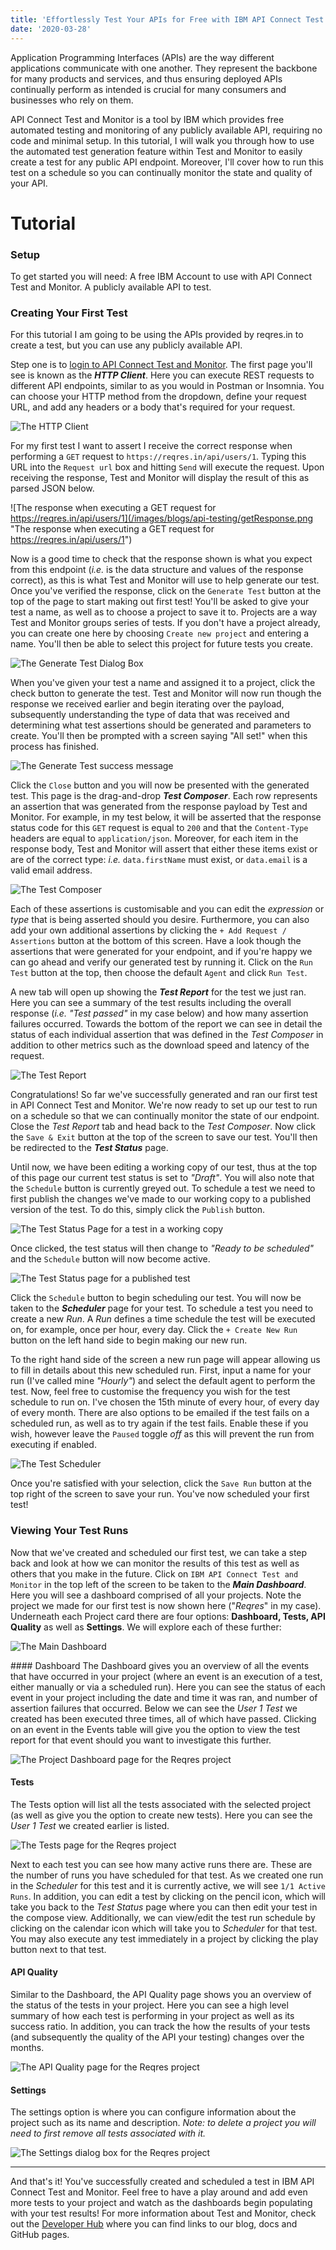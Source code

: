 ```yaml
---
title: 'Effortlessly Test Your APIs for Free with IBM API Connect Test and Monitor'
date: '2020-03-28'
---
```


Application Programming Interfaces (APIs) are the way different applications communicate with one another. They represent the backbone for many products and services, and thus ensuring deployed APIs continually perform as intended is crucial for many consumers and businesses who rely on them.

API Connect Test and Monitor is a tool by IBM which provides free automated testing and monitoring of any publicly available API, requiring no code and minimal setup. In this tutorial, I will walk you through how to use the automated test generation feature within Test and Monitor to easily create a test for any public API endpoint. Moreover, I'll cover how to run this test on a schedule so you can continually monitor the state and quality of your API.



# Tutorial
### Setup
To get started you will need:
A free IBM Account to use with API Connect Test and Monitor.
A publicly available API to test.

### Creating Your First Test
For this tutorial I am going to be using the APIs provided by reqres.in to create a test, but you can use any publicly available API.

Step one is to [login to API Connect Test and Monitor](https://us-east.apitest.apiconnect.ibmcloud.com/app/). The first page you'll see is known as the **_HTTP Client_**. Here you can execute REST requests to different API endpoints, similar to as you would in Postman or Insomnia. You can choose your HTTP method from the dropdown, define your request URL, and add any headers or a body that's required for your request.

![The HTTP Client](/images/blogs/api-testing/httpClient.png "The HTTP Client")

For my first test I want to assert I receive the correct response when performing a `GET` request to `https://reqres.in/api/users/1`. Typing this URL into the `Request url` box and hitting `Send` will execute the request. Upon receiving the response, Test and Monitor will display the result of this as parsed JSON below.

![The response when executing a GET request for https://reqres.in/api/users/1](/images/blogs/api-testing/getResponse.png "The response when executing a GET request for https://reqres.in/api/users/1")

Now is a good time to check that the response shown is what you expect from this endpoint (_i.e._ is the data structure and values of the response correct), as this is what Test and Monitor will use to help generate our test. Once you've verified the response, click on the `Generate Test` button at the top of the page to start making out first test! You'll be asked to give your test a name, as well as to choose a project to save it to. Projects are a way Test and Monitor groups series of tests. If you don't have a project already, you can create one here by choosing `Create new project` and entering a name. You'll then be able to select this project for future tests you create.

![The Generate Test Dialog Box](/images/blogs/api-testing/generateTest.png "The Generate Test Dialog Box")

When you've given your test a name and assigned it to a project, click the check button to generate the test. Test and Monitor will now run though the response we received earlier and begin iterating over the payload, subsequently understanding the type of data that was received and determining what test assertions should be generated and parameters to create. You'll then be prompted with a screen saying "All set!" when this process has finished.

![The Generate Test success message](/images/blogs/api-testing/generateTestSuccess.png "The Generate Test success message")

Click the `Close` button and you will now be presented with the generated test. This page is the drag-and-drop **_Test Composer_**. Each row represents an assertion that was generated from the response payload by Test and Monitor. For example, in my test below, it will be asserted that the response status code for this `GET` request is equal to `200` and that the `Content-Type` headers are equal to `application/json`. Moreover, for each item in the response body, Test and Monitor will assert that either these items exist or are of the correct type: _i.e._ `data.firstName` must exist, or `data.email` is a valid email address.

![The Test Composer](/images/blogs/api-testing/testComposer.png "The Test Composer")

Each of these assertions is customisable and you can edit the _expression_ or _type_ that is being asserted should you desire. Furthermore, you can also add your own additional assertions by clicking the `+ Add Request / Assertions` button at the bottom of this screen. Have a look though the assertions that were generated for your endpoint, and if you're happy we can go ahead and verify our generated test by running it. Click on the `Run Test` button at the top, then choose the default `Agent` and click `Run Test`.

A new tab will open up showing the **_Test Report_** for the test we just ran. Here you can see a summary of the test results including the overall response (_i.e._ _"Test passed"_ in my case below) and how many assertion failures occurred. Towards the bottom of the report we can see in detail the status of each individual assertion that was defined in the _Test Composer_ in addition to other metrics such as the download speed and latency of the request.

![The Test Report](/images/blogs/api-testing/testReport.png "The Test Report")

Congratulations! So far we've successfully generated and ran our first test in API Connect Test and Monitor. We're now ready to set up our test to run on a schedule so that we can continually monitor the state of our endpoint. Close the _Test Report_ tab and head back to the _Test Composer_. Now click the `Save & Exit` button at the top of the screen to save our test. You'll then be redirected to the **_Test Status_** page.


Until now, we have been editing a working copy of our test, thus at the top of this page our current test status is set to _"Draft"_. You will also note that the `Schedule` button is currently greyed out. To schedule a test we need to first publish the changes we've made to our working copy to a published version of the test. To do this, simply click the `Publish` button.

![The Test Status Page for a test in a working copy](/images/blogs/api-testing/testStatusPage.png "The Test Status Page for a test in a working copy")

Once clicked, the test status will then change to _"Ready to be scheduled"_ and the `Schedule` button will now become active.

![The Test Status page for a published test](/images/blogs/api-testing/testStatusPagePublished.png "The Test Status page for a published test")

Click the `Schedule` button to begin scheduling our test. You will now be taken to the **_Scheduler_** page for your test. To schedule a test you need to create a new _Run_. A _Run_ defines a time schedule the test will be executed on, for example, once per hour, every day. Click the `+ Create New Run` button on the left hand side to begin making our new run.

To the right hand side of the screen a new run page will appear allowing us to fill in details about this new scheduled run. First, input a name for your run (I've called mine _"Hourly"_) and select the default agent to perform the test. Now, feel free to customise the frequency you wish for the test schedule to run on. I've chosen the 15th minute of every hour, of every day of every month. There are also options to be emailed if the test fails on a scheduled run, as well as to try again if the test fails. Enable these if you wish, however leave the `Paused` toggle _off_ as this will prevent the run from executing if enabled.

![The Test Scheduler](/images/blogs/api-testing/testScheduler.png "The Test Scheduler")

Once you're satisfied with your selection, click the `Save Run` button at the top right of the screen to save your run. You've now scheduled your first test!


### Viewing Your Test Runs
Now that we've created and scheduled our first test, we can take a step back and look at how we can monitor the results of this test as well as others that you make in the future. Click on `IBM API Connect Test and Monitor` in the top left of the screen to be taken to the **_Main Dashboard_**. Here you will see a dashboard comprised of all your projects. Note the project we made for our first test is now shown here ("_Reqres_" in my case). Underneath each Project card there are four options: **Dashboard, Tests, API Quality** as well as **Settings**. We will explore each of these further:

![The Main Dashboard](/images/blogs/api-testing/mainDashboard.png "The Main Dashboard")

#### Dashboard
The Dashboard gives you an overview of all the events that have occurred in your project (where an event is an execution of a test, either manually or via a scheduled run). Here you can see the status of each event in your project including the date and time it was ran, and number of assertion failures that occurred. Below we can see the _User 1 Test_ we created has been executed three times, all of which have passed. Clicking on an event in the Events table will give you the option to view the test report for that event should you want to investigate this further.

![The Project Dashboard page for the Reqres project](/images/blogs/api-testing/projectDashboard.png "The Project Dashboard page for the Reqres project")

#### Tests
The Tests option will list all the tests associated with the selected project (as well as give you the option to create new tests). Here you can see the _User 1 Test_ we created earlier is listed.

![The Tests page for the Reqres project](/images/blogs/api-testing/testsPage.png "The Tests page for the Reqres project")

Next to each test you can see how many active runs there are. These are the number of runs you have scheduled for that test. As we created one run in the _Scheduler_ for this test and it is currently active, we will see `1/1 Active Runs`. In addition, you can edit a test by clicking on the pencil icon, which will take you back to the _Test Status_ page where you can then edit your test in the compose view. Additionally, we can view/edit the test run schedule by clicking on the calendar icon which will take you to _Scheduler_ for that test. You may also execute any test immediately in a project by clicking the play button next to that test.

#### API Quality
Similar to the Dashboard, the API Quality page shows you an overview of the status of the tests in your project. Here you can see a high level summary of how each test is performing in your project as well as its success ratio. In addition, you can track the how the results of your tests (and subsequently the quality of the API your testing) changes over the months.

![The API Quality page for the Reqres project](/images/blogs/api-testing/APIQuality.png "The API Quality page for the Reqres project")

#### Settings
The settings option is where you can configure information about the project such as its name and description. _Note: to delete a project you will need to first remove all tests associated with it._

![The Settings dialog box for the Reqres project](/images/blogs/api-testing/settings.png "The Settings dialog box for the Reqres project")

---

And that's it! You've successfully created and scheduled a test in IBM API Connect Test and Monitor. Feel free to have a play around and add even more tests to your project and watch as the dashboards begin populating with your test results! For more information about Test and Monitor, check out the [Developer Hub](https://us-east.apitest.apiconnect.ibmcloud.com/app/) where you can find links to our blog, docs and GitHub pages.